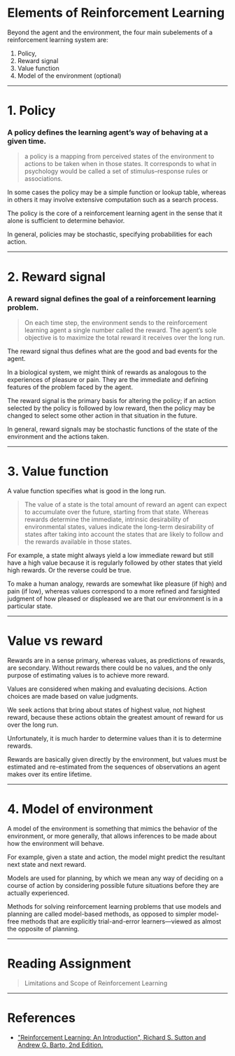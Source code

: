 # Elements of Reinforcement Learning

Beyond the agent and the environment, the four main subelements of a
reinforcement learning system are: 
1. Policy, 
1. Reward signal 
1. Value function
1. Model of the environment (optional)

---

# 1. Policy
### A policy defines the learning agent’s way of behaving at a given time. 

> a policy is a mapping from perceived states of the environment to actions to be taken when in those states. It corresponds to what in psychology would be called a set of stimulus–response rules or associations. 

In some cases the policy may be a simple function or lookup table, whereas in others it may involve extensive computation such as a search process. 

The policy is the core of a reinforcement learning agent in the sense that it alone is sufficient to determine behavior. 

In general, policies may be stochastic, specifying probabilities for each action.


---

# 2. Reward signal
### A reward signal defines the goal of a reinforcement learning problem. 

> On each time step, the environment sends to the reinforcement learning agent a single number called the reward. The agent’s sole objective is to maximize the total reward it receives over the long run. 

The reward signal thus defines what are the good and bad events for the agent. 

In a biological system, we might think of rewards as analogous to the experiences of pleasure or pain. They are the immediate and defining features of the problem faced by the agent. 

The reward signal is the primary basis for altering the policy; if an action selected by the policy is followed by low reward, then the policy may be changed to select some other action in that situation in the future. 

In general, reward signals may be stochastic functions of the state of the environment and the actions taken. 

---

# 3. Value function

A value function specifies what is good in the long run. 

> The value of a state is the total amount of reward an agent can expect to accumulate over the future, starting from that state. Whereas rewards determine the immediate, intrinsic desirability of environmental states, values indicate the long-term desirability of states after taking into account the states that are likely to follow and the rewards available in those states. 

For example, a state might always yield a low immediate reward but still have a high value because it is regularly followed by other states that yield high rewards. Or the reverse could be true. 

To make a human analogy, rewards are somewhat like pleasure (if high) and pain (if low), whereas values correspond to a more refined and farsighted judgment of how pleased or displeased we are that our environment is in a particular state.

---

# Value vs reward

Rewards are in a sense primary, whereas values, as predictions of rewards, are secondary.
Without rewards there could be no values, and the only purpose of estimating values is to achieve more reward. 

Values are considered when making and evaluating decisions. Action choices are made based on value judgments. 

We seek actions that bring about states of highest value, not highest reward, because these actions obtain the greatest amount of reward for us over the long run. 

Unfortunately, it is much harder to determine values than it is to determine rewards. 

Rewards are basically given directly by the environment, but values must be estimated and re-estimated from the sequences of observations an agent makes over its entire lifetime. 

---

# 4. Model of environment

A model of the environment is something that mimics the behavior of the environment, or more generally, that allows inferences to be made about how the environment will behave.

For example, given a state and action, the model might predict the resultant next state and next reward. 

Models are used for planning, by which we mean any way of deciding on a course of action by considering possible future situations before they are actually experienced. 

Methods for solving reinforcement learning problems that use models and planning are called model-based methods, as opposed to simpler model-free methods that are explicitly trial-and-error learners—viewed as almost the opposite of planning. 


---

# Reading Assignment

> Limitations and Scope of Reinforcement Learning


---
# References

- ["Reinforcement Learning: An Introduction", Richard S. Sutton and Andrew G. Barto, 2nd Edition.](https://inst.eecs.berkeley.edu/~cs188/sp20/assets/files/SuttonBartoIPRLBook2ndEd.pdf)
